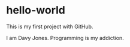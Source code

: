 # hello-world
This is my first project with GitHub.

I am Davy Jones. Programming is my addiction. 
